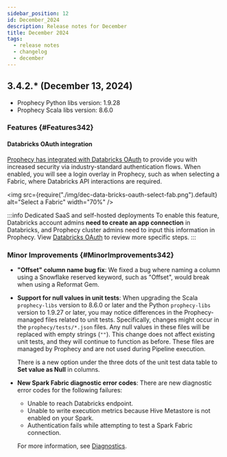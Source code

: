 ```yaml
---
sidebar_position: 12
id: December_2024
description: Release notes for December
title: December 2024
tags:
  - release notes
  - changelog
  - december
---
```


## 3.4.2.\* (December 13, 2024)

- Prophecy Python libs version: 1.9.28
- Prophecy Scala libs version: 8.6.0

### Features {#Features342}

#### Databricks OAuth integration

[Prophecy has integrated with Databricks OAuth](../../administration/authentication/databricks-oauth.md) to provide you with increased security via industry-standard authentication flows. When enabled, you will see a login overlay in Prophecy, such as when selecting a Fabric, where Databricks API interactions are required.

<img
src={require("./img/dec-data-bricks-oauth-select-fab.png").default}
alt="Select a Fabric"
width="70%"
/>

:::info Dedicated SaaS and self-hosted deployments
To enable this feature, Databricks account admins **need to create an app connection** in Databricks, and Prophecy cluster admins need to input this information in Prophecy. View [Databricks OAuth](../../administration/authentication/databricks-oauth.md) to review more specific steps.
:::

### Minor Improvements {#MinorImprovements342}

- **"Offset" column name bug fix**: We fixed a bug where naming a column using a Snowflake reserved keyword, such as "Offset", would break when using a Reformat Gem.

- **Support for null values in unit tests**: When upgrading the Scala `prophecy-libs` version to 8.6.0 or later and the Python `prophecy-libs` version to 1.9.27 or later, you may notice differences in the Prophecy-managed files related to unit tests. Specifically, changes might occur in the `prophecy/tests/*.json` files. Any null values in these files will be replaced with empty strings (`""`). This change does not affect existing unit tests, and they will continue to function as before. These files are managed by Prophecy and are not used during Pipeline execution.

  There is a new option under the three dots of the unit test data table to **Set value as Null** in columns.

- **New Spark Fabric diagnostic error codes**: There are new diagnostic error codes for the following failures:

  - Unable to reach Databricks endpoint.
  - Unable to write execution metrics because Hive Metastore is not enabled on your Spark.
  - Authentication fails while attempting to test a Spark Fabric connection.

  For more information, see [Diagnostics](docs/administration/Spark-fabrics/diagnostics.md).
